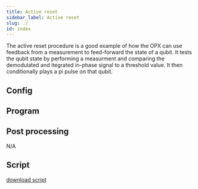 ```yaml
---
title: Active reset
sidebar_label: Active reset
slug: ./
id: index
---
```


The active reset procedure is a good example of how the OPX can use feedback from
a measurement to feed-forward the state of a qubit. 
It tests the qubit state by performing a measurment and comparing the demodulated 
and itegrated in-phase signal to a threshold value. It then conditionally plays a 
pi pulse on that qubit. 

 
## Config


## Program 

   
## Post processing

N/A

## Script

[download script](active_reset.py)
